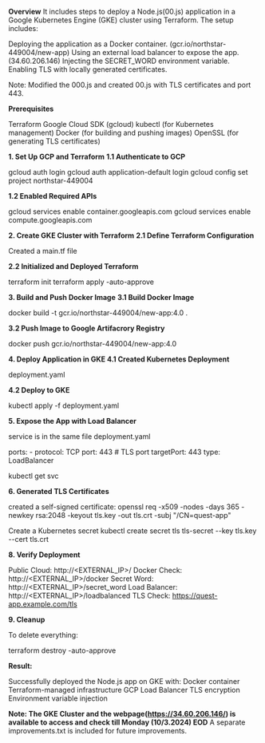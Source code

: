**Overview**
It includes steps to deploy a Node.js(00.js) application in a Google Kubernetes Engine (GKE) cluster using Terraform. The setup includes:

Deploying the application as a Docker container. (gcr.io/northstar-449004/new-app)
Using an external load balancer to expose the app. (34.60.206.146)
Injecting the SECRET_WORD environment variable.
Enabling TLS with locally generated certificates.

Note: Modified the 000.js and created 00.js with TLS certificates and port 443.

**Prerequisites**

Terraform
Google Cloud SDK (gcloud)
kubectl (for Kubernetes management)
Docker (for building and pushing images)
OpenSSL (for generating TLS certificates)

**1. Set Up GCP and Terraform**
**1.1 Authenticate to GCP**

gcloud auth login
gcloud auth application-default login
gcloud config set project northstar-449004

**1.2 Enabled Required APIs**

gcloud services enable container.googleapis.com
gcloud services enable compute.googleapis.com

**2. Create GKE Cluster with Terraform**
**2.1 Define Terraform Configuration**

Created a main.tf file 

**2.2 Initialized and Deployed Terraform**

terraform init
terraform apply -auto-approve

**3. Build and Push Docker Image**
**3.1 Build Docker Image**

docker build -t gcr.io/northstar-449004/new-app:4.0 .

**3.2 Push Image to Google Artifacrory Registry**

docker push gcr.io/northstar-449004/new-app:4.0

**4. Deploy Application in GKE
4.1 Created Kubernetes Deployment**

 deployment.yaml

**4.2 Deploy to GKE**

kubectl apply -f deployment.yaml

**5. Expose the App with Load Balancer**
 
service is in the same file deployment.yaml

  ports:
    - protocol: TCP
      port: 443  # TLS port
      targetPort: 443
  type: LoadBalancer

kubectl get svc

**6. Generated TLS Certificates**

created a self-signed certificate:
openssl req -x509 -nodes -days 365 -newkey rsa:2048 -keyout tls.key -out tls.crt -subj "/CN=quest-app"

Create a Kubernetes secret
kubectl create secret tls tls-secret --key tls.key --cert tls.crt

**8. Verify Deployment**

Public Cloud: http://<EXTERNAL_IP>/
Docker Check: http://<EXTERNAL_IP>/docker
Secret Word: http://<EXTERNAL_IP>/secret_word
Load Balancer: http://<EXTERNAL_IP>/loadbalanced
TLS Check: https://quest-app.example.com/tls


**9. Cleanup**

To delete everything:

terraform destroy -auto-approve

**Result:**

Successfully deployed the Node.js app on GKE with:
Docker container
Terraform-managed infrastructure
GCP Load Balancer
TLS encryption
Environment variable injection



**Note: The GKE Cluster and the webpage(https://34.60.206.146/) is available to access and check till Monday (10/3.2024) EOD**
A separate improvements.txt is included for future improvements.
